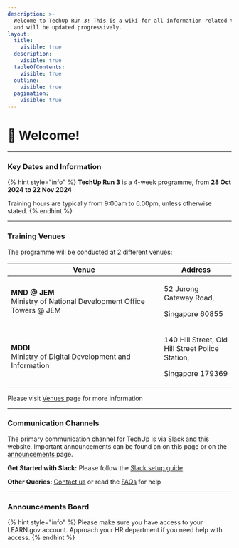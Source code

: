 ```yaml
---
description: >-
  Welcome to TechUp Run 3! This is a wiki for all information related to TechUp
  and will be updated progressively.
layout:
  title:
    visible: true
  description:
    visible: true
  tableOfContents:
    visible: true
  outline:
    visible: true
  pagination:
    visible: true
---
```


# 👋 Welcome!

***

### Key Dates and Information

{% hint style="info" %}
**TechUp Run 3** is a 4-week programme, from **28 Oct 2024 to 22 Nov 2024**

Training hours are typically from 9:00am to 6.00pm, unless otherwise stated.
{% endhint %}

***

### Training Venues

The programme will be conducted at 2 different venues:

<table><thead><tr><th width="328">Venue</th><th>Address</th></tr></thead><tbody><tr><td><strong>MND @ JEM</strong><br>Ministry of National Development Office Towers @ JEM</td><td><p>52 Jurong Gateway Road,</p><p>Singapore 60855</p></td></tr><tr><td><strong>MDDI</strong><br>Ministry of Digital Development and Information</td><td><p>140 Hill Street, Old Hill Street Police Station, </p><p>Singapore 179369</p></td></tr></tbody></table>

Please visit [Venues ](readme/venues.md)page for more information

***

### Communication Channels

The primary communication channel for TechUp is via Slack and this website. Important announcements can be found on on this page or on the [announcements ](readme/announcements.md)page.

**Get Started with Slack:** Please follow the [Slack setup guide](pre-work/tooling-and-software/slack.md).

**Other Queries:** [Contact us](readme/contact-persons.md) or read the [FAQs](readme/frequently-asked-questions.md) for help

***

### Announcements Board <a href="#announcements-board" id="announcements-board"></a>

{% hint style="info" %}
Please make sure you have access to your LEARN.gov account. Approach your HR department if you need help with access.
{% endhint %}
